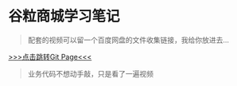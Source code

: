 # 谷粒商城学习笔记

> 配套的视频可以留一个百度网盘的文件收集链接，我给你放进去...

[>>>点击跳转Git Page<<<](https://super-yyq.github.io/Book-gulimall/#/)



> 业务代码不想动手敲，只是看了一遍视频 